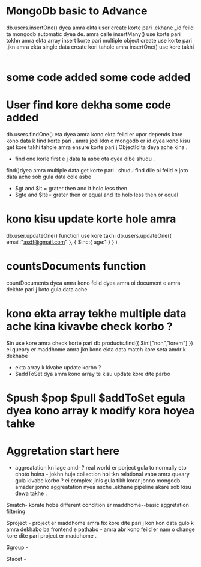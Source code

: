  # MongoDb basic to Advance
 db.users.insertOne() dyea amra ekta user create korte pari .ekhane _id feild ta mongodb automatic dyea de.
 amra caile insertMany() use korte pari tokhn amra ekta array insert korte pari multiple object create use korte pari .jkn amra ekta single data create kori tahole amra insertOne() use kore takhi .
 # some code added  some code added 

# User find kore dekha some code added 
db.users.findOne() eta dyea amra kono ekta feild er upor depends kore kono data k find korte pari . amra jodi kkn o mongodb er id dyea kono kisu get kore takhi tahole amra ensure korte pari j ObjectId ta deya ache kina .
- find one korle first e j data ta asbe ota dyea dibe shudu .

find()dyea amra multiple data get korte pari .
shudu find dile oi feild e joto data ache sob gula data cole asbe 

- $gt and $lt = grater then and lt holo less then
- $gte and $lte= grater then or equal and lte holo less then or equal 

# kono kisu update korte hole amra 
db.user.updateOne() function use kore takhi 
db.users.updateOne({
    email:"asdf@gmail.com"
},
{
    $inc:{
        age:1
    }
}
)

# countsDocuments function 
countDocuments dyea amra kono feild dyea amra oi document e amra dekhte pari j koto gula data ache 

# kono ekta array tekhe multiple data ache kina kivavbe check korbo ?
$in use kore amra check korte pari
db.products.find({
    $in:["non","lorem"]
})
ei queary er maddhome amra jkn kono ekta data match kore seta amdr k dekhabe 

- ekta array k kivabe update korbo ?
- $addToSet dya amra kono array te kisu update kore dite parbo 
# $push $pop $pull $addToSet egula dyea kono array k modify kora hoyea tahke 


# Aggretation start here
- aggreatation kn lage amdr ?
real world  er porject gula to normally eto choto hoina - jokhn huje collection hoi tkn relational vabe amra queary gula kivabe korbo ? ei complex jinis gula tikh korar jonno mongodb amader jonno aggreatation nyea asche .ekhane pipeline akare sob kisu dewa takhe .

$match- korate hobe different condition er maddhome--basic aggretation filtering


$project - project er maddhome amra  fix kore dite pari j kon kon data gulo k amra dekhabo ba frontend e pathabo - amra abr kono feild er nam o change kore dite pari project er maddhome .

$group - 

$facet - 